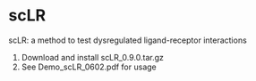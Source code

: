 # scLR
scLR: a method to test dysregulated ligand-receptor interactions

1. Download and install scLR_0.9.0.tar.gz
2. See Demo_scLR_0602.pdf for usage
